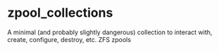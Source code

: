 # zpool_collections
A minimal (and probably slightly dangerous) collection to interact with, create, configure, destroy, etc. ZFS zpools
